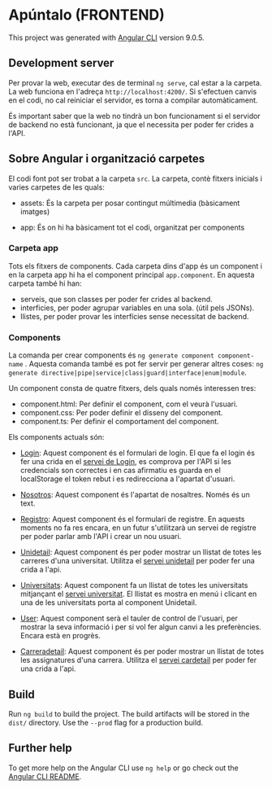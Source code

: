 # Apúntalo (FRONTEND)

This project was generated with [Angular CLI](https://github.com/angular/angular-cli) version 9.0.5.

## Development server

Per provar la web, executar des de terminal `ng serve`, cal estar a la carpeta. La web funciona en l'adreça `http://localhost:4200/`. Si s'efectuen canvis en el codi, no cal reiniciar el servidor, es torna a compilar automàticament.

És important saber que la web no tindrà un bon funcionament si el servidor de backend no està funcionant, ja que el necessita per poder fer crides a l'API.

## Sobre Angular i organització carpetes

El codi font pot ser trobat a la carpeta `src`. La carpeta, contè fitxers inicials i varies carpetes de les quals:

* assets: És la carpeta per posar contingut múltimedia (bàsicament imatges)

* app: És on hi ha bàsicament tot el codi, organitzat per components

### Carpeta app
  Tots els fitxers de components. Cada carpeta dins d'app és un component i en la carpeta app hi ha el component principal `app.component`. En aquesta carpeta també hi han:
  * serveis, que son classes per poder fer crides al backend.
  * interficies, per poder agrupar variables en una sola. (útil pels JSONs).
  * llistes, per poder provar les interfícies sense necessitat de backend.

### Components

La comanda per crear components és `ng generate component component-name` . Aquesta comanda també es pot fer servir per generar altres coses:  `ng generate directive|pipe|service|class|guard|interface|enum|module`.

Un component consta de quatre fitxers, dels quals només interessen tres:
  - component.html: Per definir el component, com el veurà l'usuari.
  - component.css: Per poder definir el disseny del component.
  - component.ts: Per definir el comportament del component.

Els components actuals són:
 * [Login](src/app/login): Aquest component és el formulari de login. El que fa el login és fer una crida en el [servei de Login](src/app/login.service.ts), es comprova per l'API si les credencials son correctes i en cas afirmatiu es guarda en el localStorage el token rebut i es redirecciona a l'apartat d'usuari.

 * [Nosotros](src/app/nosotros): Aquest component és l'apartat de nosaltres. Només és un text.

 * [Registro](src/app/registro): Aquest component és el formulari de registre. En aquests moments no fa res encara, en un futur s'utilitzarà un servei de registre per poder parlar amb l'API i crear un nou usuari.

 * [Unidetail](src/app/unidetail): Aquest component és per poder mostrar un llistat de totes les carreres d'una universitat. Utilitza el [servei unidetail](src/app/unidetail.service.ts) per poder fer una crida a l'api.

 * [Universitats](src/app/universitats): Aquest component fa un llistat de totes les universitats mitjançant el [servei universitat](src/app/universitat.service.ts). El llistat es mostra en menú i clicant en una de les universitats porta al component Unidetail.

 * [User](src/app/user): Aquest component serà el tauler de control de l'usuari, per mostrar la seva informació i per si vol fer algun canvi a les preferències. Encara està en progrès.

 * [Carreradetail](src/app/carreradetail): Aquest component és per poder mostrar un llistat de totes les assignatures d'una carrera. Utilitza el [servei cardetail](src/app/cardetail.service.ts) per poder fer una crida a l'api.


## Build

Run `ng build` to build the project. The build artifacts will be stored in the `dist/` directory. Use the `--prod` flag for a production build.

## Further help

To get more help on the Angular CLI use `ng help` or go check out the [Angular CLI README](https://github.com/angular/angular-cli/blob/master/README.md).
